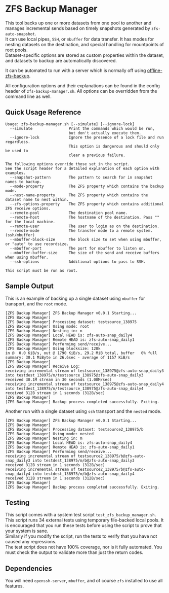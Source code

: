 # ZFS Backup Manager

This tool backs up one or more datasets from one pool to another and manages incremental sends based on timely snapshots generated by `zfs-auto-snapshot`.  
It can use local pipes, `SSH`, or `mbuffer` for data transfer. It has modes for nesting datasets on the destination, and special handling for mountpoints of root pools.  
Dataset-specific options are stored as custom properties within the dataset, and datasets to backup are automatically discovered.

It can be automated to run with a server which is normally off using [offline-zfs-backup](https://github.com/TheUbuntuGuy/offline-zfs-backup).

All configuration options and their explanations can be found in the config header of `zfs-backup-manager.sh`. All options can be overridden from the command line as well.

## Quick Usage Reference
```
Usage: zfs-backup-manager.sh [--simulate] [--ignore-lock]
  --simulate                Print the commands which would be run,
                            but don't actually execute them.
  --ignore-lock             Ignore the presence of a lock file and run regardless.
                            This option is dangerous and should only be used to
                            clear a previous failure.

The following options override those set in the script.
See the script header for a detailed explanation of each option with examples.
  --snapshot-pattern        The pattern to search for in snapshot names to backup.
  --mode-property           The ZFS property which contains the backup mode.
  --nest-name-property      The ZFS property which contains the dataset name to nest within.
  --zfs-options-property    The ZFS property which contains additional ZFS receive options.
  --remote-pool             The destination pool name.
  --remote-host             The hostname of the destination. Pass "" for the local machine.
  --remote-user             The user to login as on the destination.
  --remote-mode             The transfer mode to a remote system. (ssh/mbuffer)
  --mbuffer-block-size      The block size to set when using mbuffer, or "auto" to use recordsize.
  --mbuffer-port            The port for mbuffer to listen on.
  --mbuffer-buffer-size     The size of the send and receive buffers when using mbuffer.
  --ssh-options             Additional options to pass to SSH.

This script must be run as root.
```

## Sample Output
This is an example of backing up a single dataset using `mbuffer` for transport, and the `root` mode.
```
[ZFS Backup Manager] ZFS Backup Manager v0.0.1 Starting...
[ZFS Backup Manager]
[ZFS Backup Manager] Processing dataset: testsource_138975
[ZFS Backup Manager] Using mode: root
[ZFS Backup Manager] Nesting in: n
[ZFS Backup Manager] Local HEAD is: zfs-auto-snap_daily4
[ZFS Backup Manager] Remote HEAD is: zfs-auto-snap_daily1
[ZFS Backup Manager] Performing send/receive...
[ZFS Backup Manager] Using blocksize: 128k
in @  0.0 KiB/s, out @ 1790 KiB/s, 29.2 MiB total, buffer   0% full
summary: 30.1 MiByte in 26.6sec - average of 1157 KiB/s
[ZFS Backup Manager] 
[ZFS Backup Manager] Receive Log:
receiving incremental stream of testsource_138975@zfs-auto-snap_daily3 into testdest_138975/n/testsource_138975@zfs-auto-snap_daily3
received 30.1M stream in 30 seconds (1.00M/sec)
receiving incremental stream of testsource_138975@zfs-auto-snap_daily4 into testdest_138975/n/testsource_138975@zfs-auto-snap_daily4
received 312B stream in 1 seconds (312B/sec)
[ZFS Backup Manager]
[ZFS Backup Manager] Backup process completed successfully. Exiting.
```

Another run with a single dataset using `ssh` transport and the `nested` mode.
```
[ZFS Backup Manager] ZFS Backup Manager v0.0.1 Starting...
[ZFS Backup Manager] 
[ZFS Backup Manager] Processing dataset: testsource2_138975/b
[ZFS Backup Manager] Using mode: nested
[ZFS Backup Manager] Nesting in: m
[ZFS Backup Manager] Local HEAD is: zfs-auto-snap_daily4
[ZFS Backup Manager] Remote HEAD is: zfs-auto-snap_daily1
[ZFS Backup Manager] Performing send/receive...
receiving incremental stream of testsource2_138975/b@zfs-auto-snap_daily3 into testdest_138975/m/b@zfs-auto-snap_daily3
received 312B stream in 1 seconds (312B/sec)
receiving incremental stream of testsource2_138975/b@zfs-auto-snap_daily4 into testdest_138975/m/b@zfs-auto-snap_daily4
received 312B stream in 1 seconds (312B/sec)
[ZFS Backup Manager] 
[ZFS Backup Manager] Backup process completed successfully. Exiting.
```

## Testing
This script comes with a system test script `test_zfs_backup_manager.sh`. This script runs 34 external tests using temporary file-backed local pools. It is encouraged that you run these tests before using the script to prove that your system is sane.  
Similarly if you modify the script, run the tests to verify that you have not caused any regressions.  
The test script does not have 100% coverage, nor is it fully automated. You must check the output to validate more than just the return codes.

## Dependencies
You will need `openssh-server`, `mbuffer`, and of course `zfs` installed to use all features.
